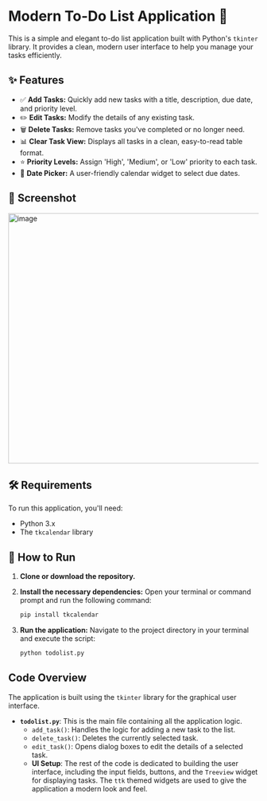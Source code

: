 # Modern To-Do List Application 📝

This is a simple and elegant to-do list application built with Python's `tkinter` library. It provides a clean, modern user interface to help you manage your tasks efficiently.

## ✨ Features

*   ✅ **Add Tasks:** Quickly add new tasks with a title, description, due date, and priority level.
*   ✏️ **Edit Tasks:** Modify the details of any existing task.
*   🗑️ **Delete Tasks:** Remove tasks you've completed or no longer need.
*   📊 **Clear Task View:** Displays all tasks in a clean, easy-to-read table format.
*   ⭐ **Priority Levels:** Assign 'High', 'Medium', or 'Low' priority to each task.
*   📅 **Date Picker:** A user-friendly calendar widget to select due dates.

## 📸 Screenshot

<img width="959" height="503" alt="image" src="https://github.com/user-attachments/assets/e5011c5a-ca81-4466-be0d-fa8741c2472e" />



## 🛠️ Requirements

To run this application, you'll need:

*   Python 3.x
*   The `tkcalendar` library

## 🚀 How to Run

1.  **Clone or download the repository.**

2.  **Install the necessary dependencies:**
    Open your terminal or command prompt and run the following command:
    ```bash
    pip install tkcalendar
    ```

3.  **Run the application:**
    Navigate to the project directory in your terminal and execute the script:
    ```bash
    python todolist.py
    ```

## Code Overview

The application is built using the `tkinter` library for the graphical user interface.

*   **`todolist.py`**: This is the main file containing all the application logic.
    *   `add_task()`: Handles the logic for adding a new task to the list.
    *   `delete_task()`: Deletes the currently selected task.
    *   `edit_task()`: Opens dialog boxes to edit the details of a selected task.
    *   **UI Setup**: The rest of the code is dedicated to building the user interface, including the input fields, buttons, and the `Treeview` widget for displaying tasks. The `ttk` themed widgets are used to give the application a modern look and feel.
